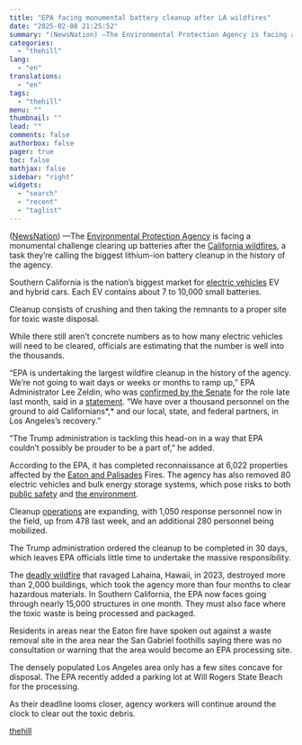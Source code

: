 ```yaml
---
title: "EPA facing monumental battery cleanup after LA wildfires"
date: "2025-02-08 21:25:52"
summary: "(NewsNation) —The Environmental Protection Agency is facing a monumental challenge clearing up batteries after the California wildfires, a task they’re calling the biggest lithium-ion battery cleanup in the history of the agency. Southern California is the nation’s biggest market for electric vehicles EV and hybrid cars. Each EV contains about..."
categories:
  - "thehill"
lang:
  - "en"
translations:
  - "en"
tags:
  - "thehill"
menu: ""
thumbnail: ""
lead: ""
comments: false
authorbox: false
pager: true
toc: false
mathjax: false
sidebar: "right"
widgets:
  - "search"
  - "recent"
  - "taglist"
---
```


([NewsNation](https://www.newsnationnow.com/)) —The [Environmental Protection Agency](https://thehill.com/policy/energy-environment/5111600-epa-halts-funds-disbursement-under-omb-memo/) is facing a monumental challenge clearing up batteries after the [California wildfires](https://thehill.com/homenews/house/5080276-wildfires-california-emergency-spending/), a task they’re calling the biggest lithium-ion battery cleanup in the history of the agency.

Southern California is the nation’s biggest market for [electric vehicles](https://thehill.com/policy/energy-environment/5132717-trump-administration-suspends-electric-vehicle-charging-network/) EV and hybrid cars. Each EV contains about 7 to 10,000 small batteries.

Cleanup consists of crushing and then taking the remnants to a proper site for toxic waste disposal.

While there still aren’t concrete numbers as to how many electric vehicles will need to be cleared, officials are estimating that the number is well into the thousands.

“EPA is undertaking the largest wildfire cleanup in the history of the agency. We’re not going to wait days or weeks or months to ramp up,” EPA Administrator Lee Zeldin, who was [confirmed by the Senate](https://thehill.com/policy/energy-environment/5113937-lee-zeldin-confirmed-epa/) for the role late last month, said in a [statement](https://www.epa.gov/newsreleases/epa-launches-largest-wildfire-hazardous-material-removal-effort-agency-history). “We have over a thousand personnel on the ground to aid Californians*,* and our local, state, and federal partners, in Los Angeles’s recovery.”

“The Trump administration is tackling this head-on in a way that EPA couldn’t possibly be prouder to be a part of,” he added.

According to the EPA, it has completed reconnaissance at 6,022 properties affected by the [Eaton and Palisades](https://thehill.com/policy/energy-environment/5120558-california-largest-wildfires-fully-contained/) Fires. The agency has also removed 80 electric vehicles and bulk energy storage systems, which pose risks to both [public safety](https://thehill.com/policy/energy-environment/5132510-epa-pollution-employees-on-leave/) and [the environment](https://thehill.com/policy/energy-environment/5112330-climate-change-california-wildfires-report/).

Cleanup [operations](https://thehill.com/policy/energy-environment/5075016-california-wildfires-economic-losses/) are expanding, with 1,050 response personnel now in the field, up from 478 last week, and an additional 280 personnel being mobilized.

The Trump administration ordered the cleanup to be completed in 30 days, which leaves EPA officials little time to undertake the massive responsibility.

The [deadly wildfire](https://thehill.com/homenews/state-watch/4147406-hawaii-devastated-by-wildfires-five-things-to-know/) that ravaged Lahaina, Hawaii, in 2023, destroyed more than 2,000 buildings, which took the agency more than four months to clear hazardous materials. In Southern California, the EPA now faces going through nearly 15,000 structures in one month. They must also face where the toxic waste is being processed and packaged.

Residents in areas near the Eaton fire have spoken out against a waste removal site in the area near the San Gabriel foothills saying there was no consultation or warning that the area would become an EPA processing site.

The densely populated Los Angeles area only has a few sites concave for disposal. The EPA recently added a parking lot at Will Rogers State Beach for the processing.

As their deadline looms closer, agency workers will continue around the clock to clear out the toxic debris.

[thehill](https://thehill.com/policy/energy-environment/5133535-epa-california-wildfires-battery-cleanup/)
